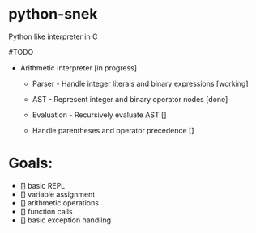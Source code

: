 # python-snek
Python like interpreter in C

#TODO
- Arithmetic Interpreter [in progress]

    - Parser - Handle integer literals and binary expressions [working]

    - AST - Represent integer and binary operator nodes [done]

    - Evaluation - Recursively evaluate AST []

    - Handle parentheses and operator precedence []

# Goals:
- [] basic REPL
- [] variable assignment
- [] arithmetic operations
- [] function calls
- [] basic exception handling
